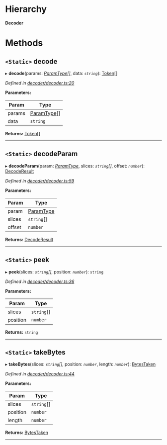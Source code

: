 

# Hierarchy

**Decoder**

# Methods

<a id="decode"></a>

## `<Static>` decode

▸ **decode**(params: *[ParamType](_spec_paramtype_paramtype_.paramtype.md)[]*, data: *`string`*): [Token](_token_token_.token.md)[]

*Defined in [decoder/decoder.ts:20](https://github.com/paritytech/js-libs/blob/79a5f83/packages/abi/src/decoder/decoder.ts#L20)*

**Parameters:**

| Param | Type |
| ------ | ------ |
| params | [ParamType](_spec_paramtype_paramtype_.paramtype.md)[] |
| data | `string` |

**Returns:** [Token](_token_token_.token.md)[]

___
<a id="decodeparam"></a>

## `<Static>` decodeParam

▸ **decodeParam**(param: *[ParamType](_spec_paramtype_paramtype_.paramtype.md)*, slices: *`string`[]*, offset: *`number`*): [DecodeResult](_decoder_decoderesult_.decoderesult.md)

*Defined in [decoder/decoder.ts:59](https://github.com/paritytech/js-libs/blob/79a5f83/packages/abi/src/decoder/decoder.ts#L59)*

**Parameters:**

| Param | Type |
| ------ | ------ |
| param | [ParamType](_spec_paramtype_paramtype_.paramtype.md) |
| slices | `string`[] |
| offset | `number` |

**Returns:** [DecodeResult](_decoder_decoderesult_.decoderesult.md)

___
<a id="peek"></a>

## `<Static>` peek

▸ **peek**(slices: *`string`[]*, position: *`number`*): `string`

*Defined in [decoder/decoder.ts:36](https://github.com/paritytech/js-libs/blob/79a5f83/packages/abi/src/decoder/decoder.ts#L36)*

**Parameters:**

| Param | Type |
| ------ | ------ |
| slices | `string`[] |
| position | `number` |

**Returns:** `string`

___
<a id="takebytes"></a>

## `<Static>` takeBytes

▸ **takeBytes**(slices: *`string`[]*, position: *`number`*, length: *`number`*): [BytesTaken](_decoder_bytestaken_.bytestaken.md)

*Defined in [decoder/decoder.ts:44](https://github.com/paritytech/js-libs/blob/79a5f83/packages/abi/src/decoder/decoder.ts#L44)*

**Parameters:**

| Param | Type |
| ------ | ------ |
| slices | `string`[] |
| position | `number` |
| length | `number` |

**Returns:** [BytesTaken](_decoder_bytestaken_.bytestaken.md)

___

